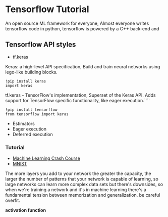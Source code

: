 # Tensorflow Tutorial 

An open source ML framework for everyone, Almost everyone writes tensorflow code in python, tensorflow is powered by a C++ back-end and 

## Tensorflow API styles

- tf.keras 

Keras: a high-level API specification, Build and train neural networks using lego-like building blocks.

```
!pip install keras 
import keras 
```

tf.keras - TensorFlow's implementation, Superset of the Keras API. Adds support for TensorFlow specific functionality, like eager execution.````

```
!pip install tensorflow
from tensorflow import keras 
``` 

- Estimators
- Eager execution 
- Deferred execution 

### Tutorial 

- [Machine Learning Crash Course](https://developers.google.com/machine-learning/crash-course/)
- [MNIST](/root/mldl/RequirementTutorial/TensorFlow/PracticalPythonTensorflow/Fashion_MNIST.py)

The more layers you add to your network the greater the capacity, the larger the number of patterns that your network is capable of learning, so large networks can learn more complex data sets but there's downsides, so when we're training a network and it's in machine learning there's a fundamental tension between memorization and generalization. be careful overfit.

**activation function** 

